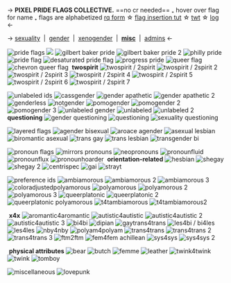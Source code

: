 -> **PIXEL PRIDE FLAGS COLLECTIVE.**
==no cr needed== ₊ hover over flag for name ₊ flags are alphabetized
[rq form](https://forms.gle/KeeMUsvEKAdPkkUz8) ☆ [flag insertion tut](https://www.youtube.com/watch?v=nlWMbR_IV4w) ☆ [twt](https://twitter.com/renpixelflags?s=21&t=4fjsWZTN8xJg5vMgiONyVA) ☆ [log](squidkids) <-

-> [sexuality](pixelflags) ​ | ​ [gender](sixnine) ​ | ​ [xenogender](squidster) ​ | ​ [**misc**](akimizu) ​ | ​ [admins](i4elysian) <-

![pride flags](https://pride.ju.mp/assets/images/gallery01/d4d37538.png?v=b14c947e) ![](https://three.crd.co/assets/images/gallery41/fd6c4810.gif?v=5d8bc0f3)
![gilbert baker pride](https://i.postimg.cc/J7510Dy9/gilbertbakerpride.png) ![gilbert baker pride 2](https://i.postimg.cc/wB92G78r/gilbert-baker-pride-flag-8-stripes-20-ox.png) ![philly pride](https://i.postimg.cc/qMH3VCPS/phillypride.png) ![pride flag](https://i.postimg.cc/yYXG4rP2/pride-flag-6-stripes-20.png) ![desaturated pride flag](https://i.postimg.cc/x1PwBmdy/desaturated.png) ![progress pride](https://i.postimg.cc/dQCXn0Ts/progress-pride-flag-6-stripes-21.png)
![queer flag](https://i.postimg.cc/W4SHj2jB/queer-flag-9-stripes-21-px.png) ![chevron queer flag](https://i.postimg.cc/76FcxtGK/queer.png)
​ **twospirit**
![twospirit / 2spirit](https://i.postimg.cc/Px6NRcw8/twospirit.jpg)  ![twospirit / 2spirit 2](https://i.postimg.cc/BvP2qMXT/twospirit.jpg)  ![twospirit / 2spirit 3](https://i.postimg.cc/mDxChCH0/twospirit2.jpg)  ![twospirit / 2spirit 4](https://i.postimg.cc/PxmZDJbN/twospirit3.jpg)  ![twospirit / 2spirit 5](https://i.postimg.cc/d3wCjFn6/twospirit4.jpg) ![twospirit / 2spirit 6](https://i.postimg.cc/CMskLZLQ/twospirit5.jpg) 
![twospirit / 2spirit 7](https://i.postimg.cc/j2c781Fb/twospirit6.jpg) 

![unlabeled ids](https://pride.ju.mp/assets/images/gallery01/9296f865.png?v=b14c947e)
![cassgender](https://i.postimg.cc/JnXd6wgp/cassgender.jpg) ![gender apathetic](https://i.postimg.cc/MGk7CXkw/gender-apathetic-5-stripes-20-px.png) ![gender apathetic 2](https://i.postimg.cc/MKT7H9Gs/gender-apathetic-2.png) ![genderless](https://i.postimg.cc/d31SJxZQ/genderless.png) ![notgender](https://i.postimg.cc/yN450jtn/notgender.png) ![pomogender](https://i.postimg.cc/3N7qZBgQ/pixil-layer-2.png)
![pomogender 2](https://i.postimg.cc/LXj7f7gV/pixil-layer-3.png) ![pomogender 3](https://i.postimg.cc/BbgV7KgL/pixil-layer-4.png) ![unlabeled gender](https://i.postimg.cc/5N4sRtXL/unlabeled-gender-20px-4-stripes.png) ![unlabeled](https://i.postimg.cc/Dm3XBkzW/unlabeled-4-stripes-20-px.png) ![unlabeled 2](https://i.postimg.cc/Twrt4TFc/unlabeled-6-stripes-20-px.png)  
​ **questioning**
![gender questioning](https://i.postimg.cc/jqyG3WZw/gender-questioning.png) ![questioning](https://i.postimg.cc/XYrkHsSZ/questioning.png)  ![sexuality questioning](https://i.postimg.cc/FztXd3Gm/sexuality-questioning.png) 

![layered flags](https://pride.ju.mp/assets/images/gallery01/605dd721.png?v=b14c947e)
![agender bisexual](https://i.postimg.cc/6pwqhmPQ/agender-bi.png) ![aroace agender](https://i.postimg.cc/wjf78JLW/aroace-agender-7-stripes-20-px.png) ![asexual lesbian](https://i.postimg.cc/CMXHcRrR/asexuallesbian.png) ![biromantic asexual](https://i.postimg.cc/0j1h2x2y/Biromantic-Asexual.png) ![trans gay](https://i.postimg.cc/ZYHXdHdD/trans-gay.png) ![trans lesbian](https://i.postimg.cc/9FfKt9PX/trans-lesbian.png)
![transgender bi](https://i.postimg.cc/MGScM1wX/transbi.jpg)

![pronoun flags](https://pride.ju.mp/assets/images/gallery01/c32c1b43.png?v=b14c947e)
![mirrors pronouns](https://i.postimg.cc/KzzR2McN/mirrorpronouns.png) ![neopronouns](https://i.postimg.cc/HLt78H99/neopronouns-20px-5-stripes.png) ![pronounfluid](https://i.postimg.cc/MKQ9c6yd/pronounfluid.png) ![pronounflux](https://i.postimg.cc/Y9X5ymGW/pronounflux-6-stripes-20-px.png) ![pronounhoarder](https://i.postimg.cc/ryNhGFSV/pronounhoarder-11-stripes-20-px.png)
​ **orientation-related**
![hesbian](https://i.postimg.cc/CLS2pNQZ/hesbian-20px-7-stripes.png) ![shegay](https://i.postimg.cc/JzL4YbRR/shegay-6-stripes-20-px.png)  ![shegay 2](https://i.postimg.cc/LX9WfcHh/alt-she-her-gay.png) ![centrispec](https://i.postimg.cc/C5h72PWh/centrispec.png) ![gai](https://i.postimg.cc/GhpzJfFz/gai.png) ![strayt](https://i.postimg.cc/VL5BbCwV/strayt.png) 

![preference ids](https://pride.ju.mp/assets/images/gallery01/85c1fe3b.png?v=b14c947e)
![ambiamorous](https://i.postimg.cc/Zqb6GSxp/ambiamorous-7-stripes-20-px.png) ![ambiamorous 2](https://i.postimg.cc/s2c8dKmL/ambiamorous.png) ![ambiamorous 3](https://i.postimg.cc/26StzvXS/ambiamorous-2.png) ![coloradjustedpolyamorous](https://i.postimg.cc/gjmdpzN8/coloradjustedpolyamorous.png) ![polyamorous](https://i.postimg.cc/k4zzXcDh/polyamorous-3-stripes-20-px.png) ![polyamorous 2](https://i.postimg.cc/G2kytR6k/polyamorous-3-stripes-20-px.png)
![polyamorous 3](https://i.postimg.cc/VNwJqGxm/new-polyam.png) ![queerplatonic](https://i.postimg.cc/dV7h9zKr/queerplatonic-20px-5-stripes.png) ![queerplatonic 2](https://i.postimg.cc/mrf9Y0YL/queerplatonic2.jpg) ![queerplatonic polyamorous](https://i.postimg.cc/9QqTqWqg/polamqueerplatonic.jpg) ![t4tambiamorous](https://i.postimg.cc/1X5TMfvC/t4tambiamorous.png) ![t4tambiamorous2](https://i.postimg.cc/d3HffwXq/t4tambiamorous2.png)

​ **x4x**
![aromantic4aromantic](https://i.postimg.cc/jjK9FBHN/aro4aro.png) ![autistic4autistic](https://i.postimg.cc/7ZbgHStn/aut4aut1.png) ![autistic4autistic 2](https://i.postimg.cc/Pq6ftFJS/aut4aut2.png) ![autistic4autistic 3](https://i.postimg.cc/Hx159RY6/aut4aut3.png) ![bi4bi](https://i.postimg.cc/tJ81D4jz/bi4bi.png) ![dipian](https://i.postimg.cc/HsCHX7J0/dipian.png)
![gaytrans4trans](https://i.postimg.cc/ZRKfC0wN/gay-trans-4-trans-6-stripes-20-px.png) ![les4bi / bi4les](https://i.postimg.cc/yxF4FxrR/bi4les-or-les4bi.png) ![les4les](https://i.postimg.cc/JzVDk0Kr/les4les.png) ![nby4nby](https://i.postimg.cc/26xn82Bz/nby4nby.jpg) ![polyam4polyam](https://i.postimg.cc/7ZpTqd2q/polyam4polyam.png) ![trans4trans](https://i.postimg.cc/m2Q4YCBR/trans4trans-5-stripes-20-px.png)
![trans4trans 2](https://i.postimg.cc/d0n6PwJV/trans-4-trans-7-stripes-20-px.png) ![trans4trans 3](https://i.postimg.cc/Xqsh6NW0/t4t.png) ![ftm2ftm](https://i.postimg.cc/bw7TPNKF/ftm4ftm.png) ![fem4fem achillean](https://i.postimg.cc/qq1wHcT8/fem4femachillean.png) ![sys4sys](https://i.postimg.cc/zXMwwGXX/sys4sys1.png) ![sys4sys 2](https://i.postimg.cc/VkCqKPd9/sys4sys2.png)

​ **physical attributes**
![bear](https://i.postimg.cc/Ssyh332W/bear.png) ![butch](https://i.postimg.cc/KzCFRtsY/butch.png) ![femme](https://i.postimg.cc/d3dFdDzj/femme.png) ![leather](https://i.postimg.cc/j58vxvhc/leather.png) ![twink4twink](https://i.postimg.cc/6QDv8Xz5/twink4twink.png) ![twink](https://i.postimg.cc/0QcssnDh/twink.png)
![tomboy](https://i.postimg.cc/xC0Ljkgg/tomboy.png)

![miscellaneous](https://pride.ju.mp/assets/images/gallery01/8b53f6b8.png?v=440df4dd)
![lovepunk](https://i.postimg.cc/G2kR3jn4/lovepunk-20px-5-stripes.png)